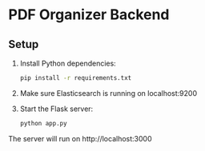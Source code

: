 # PDF Organizer Backend

## Setup

1. Install Python dependencies:
   ```bash
   pip install -r requirements.txt
   ```

2. Make sure Elasticsearch is running on localhost:9200

3. Start the Flask server:
   ```bash
   python app.py
   ```

The server will run on http://localhost:3000